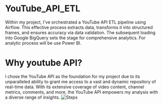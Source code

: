 # YouTube_API_ETL
Within my project, I've  orchestrated a YouTube API ETL pipeline using Airflow. This effective process extracts data, transforms it into structured frames, and ensures accuracy via data validation. The subsequent loading into Google BigQuery sets the stage for comprehensive analytics. For analytic process will be use Power BI.
# Why youtube API?
I chose the YouTube API as the foundation for my project due to its unparalleled ability to grant me access to a vast and dynamic repository of real-time data. With its extensive coverage of video content, channel metrics, comments, and more, the YouTube API empowers my analysis with a diverse range of insights.
![Steps](Blank_board.jpeg)
